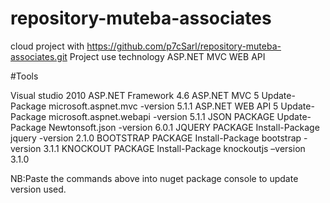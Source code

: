 # repository-muteba-associates

cloud project with https://github.com/p7cSarl/repository-muteba-associates.git
Project use technology ASP.NET MVC WEB API

#Tools

Visual studio 2010
ASP.NET Framework 4.6
ASP.NET MVC 5
Update-Package microsoft.aspnet.mvc -version 5.1.1
ASP.NET WEB API 5
Update-Package microsoft.aspnet.webapi -version 5.1.1
JSON PACKAGE
Update-Package Newtonsoft.json -version 6.0.1
JQUERY PACKAGE
Install-Package jquery -version 2.1.0
BOOTSTRAP PACKAGE
Install-Package bootstrap -version 3.1.1
KNOCKOUT PACKAGE
Install-Package knockoutjs –version 3.1.0

NB:Paste the commands above into nuget package console to update version used.